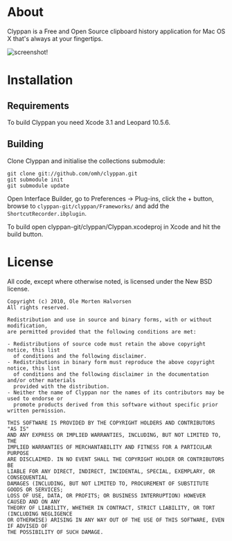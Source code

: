 # About

Clyppan is a Free and Open Source clipboard history application for Mac OS X that's always at your fingertips.

![screenshot!](http://www.omh.cc/media/images/Picture_1_post.png)

# Installation

## Requirements

To build Clyppan you need Xcode 3.1 and Leopard 10.5.6.


## Building

Clone Clyppan and initialise the collections submodule:

    git clone git://github.com/omh/clyppan.git
    git submodule init
	git submodule update

Open Interface Builder, go to Preferences -> Plug-ins, click the + button, browse to `clyppan-git/clyppan/Frameworks/` and add the `ShortcutRecorder.ibplugin`.

To build open clyppan-git/clyppan/Clyppan.xcodeproj in Xcode and hit the build button.


# License

All code, except where otherwise noted, is licensed under the New BSD license. 

    Copyright (c) 2010, Ole Morten Halvorsen
    All rights reserved.
    
    Redistribution and use in source and binary forms, with or without modification, 
    are permitted provided that the following conditions are met:
    
    - Redistributions of source code must retain the above copyright notice, this list 
      of conditions and the following disclaimer.
    - Redistributions in binary form must reproduce the above copyright notice, this list
      of conditions and the following disclaimer in the documentation and/or other materials 
      provided with the distribution.
    - Neither the name of Clyppan nor the names of its contributors may be used to endorse or 
      promote products derived from this software without specific prior written permission.
    
    THIS SOFTWARE IS PROVIDED BY THE COPYRIGHT HOLDERS AND CONTRIBUTORS "AS IS" 
    AND ANY EXPRESS OR IMPLIED WARRANTIES, INCLUDING, BUT NOT LIMITED TO, THE 
    IMPLIED WARRANTIES OF MERCHANTABILITY AND FITNESS FOR A PARTICULAR PURPOSE
    ARE DISCLAIMED. IN NO EVENT SHALL THE COPYRIGHT HOLDER OR CONTRIBUTORS BE
    LIABLE FOR ANY DIRECT, INDIRECT, INCIDENTAL, SPECIAL, EXEMPLARY, OR CONSEQUENTIAL
    DAMAGES (INCLUDING, BUT NOT LIMITED TO, PROCUREMENT OF SUBSTITUTE GOODS OR SERVICES; 
    LOSS OF USE, DATA, OR PROFITS; OR BUSINESS INTERRUPTION) HOWEVER CAUSED AND ON ANY
    THEORY OF LIABILITY, WHETHER IN CONTRACT, STRICT LIABILITY, OR TORT (INCLUDING NEGLIGENCE
    OR OTHERWISE) ARISING IN ANY WAY OUT OF THE USE OF THIS SOFTWARE, EVEN IF ADVISED OF 
    THE POSSIBILITY OF SUCH DAMAGE.
